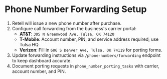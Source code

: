# Phone Number Forwarding Setup

1. Retell will issue a new phone number after purchase.
2. Configure call forwarding from the business's carrier portal:
   - **AT&T**: `305 N Greenwood Ave, Tulsa, OK 74120`
   - **T-Mobile**: Account number, PIN, and service address required; use Tulsa HQ.
   - **Verizon**: Fill in `606 S Denver Ave, Tulsa, OK 74119` for porting forms.
3. Update forwarding instructions via `/phone-numbers/forwarding` endpoint to keep dashboard accurate.
4. Document porting requests in `phone_number_porting_tasks` with carrier, account number, and PIN.
